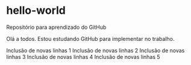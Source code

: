 # hello-world
Repositório para aprendizado do GitHub

Olá a todos.
Estou estudando GitHub para implementar no trabalho.

Inclusão de novas linhas 1
Inclusão de novas linhas 2
Inclusão de novas linhas 3
Inclusão de novas linhas 4
Inclusão de novas linhas 5

